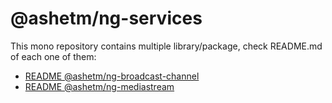 # @ashetm/ng-services

This mono repository contains multiple library/package, check README.md of each one of them: 

* [README @ashetm/ng-broadcast-channel](https://github.com/AsheTM/ng-services/blob/main/projects/broadcast-channel/README.md)
* [README @ashetm/ng-mediastream](https://github.com/AsheTM/ng-services/blob/main/projects/mediastream/README.md)

<!-- ### LOOKING FOR MAINTAINER. PLEASE PING [@voronianski](https://twitter.com/voronianski)! -->

<!-- [![build status](http://img.shields.io/travis/likeastore/ngDialog.svg)](https://travis-ci.org/likeastore/ngDialog) -->
<!-- [![npm version](http://badge.fury.io/js/ng-dialog.svg)](http://badge.fury.io/js/ng-dialog) -->
<!-- [![github tag](https://img.shields.io/github/tag/likeastore/ngDialog.svg)](https://github.com/likeastore/ngDialog/tags) -->
<!-- [![Download Count](https://img.shields.io/npm/dm/ng-dialog.svg)](http://www.npmjs.com/package/ng-dialog) -->
<!-- [![Code Climate](https://codeclimate.com/github/likeastore/ngDialog/badges/gpa.svg)](https://codeclimate.com/github/likeastore/ngDialog) -->

<!-- ### [Demo](http://likeastore.github.io/ngDialog) -->
